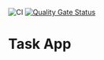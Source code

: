 ![CI](https://github.com/hasankemaldemirci/task-app/workflows/CI/badge.svg)
[![Quality Gate Status](https://sonarcloud.io/api/project_badges/measure?project=hasankemaldemirci_task-app&metric=alert_status)](https://sonarcloud.io/dashboard?id=hasankemaldemirci_task-app)

# Task App
